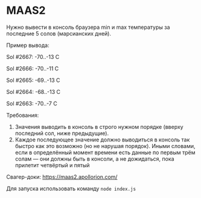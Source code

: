 # MAAS2

Нужно вывести в консоль браузера min и max температуры за последние 5 солов (марсианских дней).

Пример вывода:

Sol #2667: -70..-13 C

Sol #2666: -70..-11 C

Sol #2665: -69..-13 C

Sol #2664: -68..-13 C

Sol #2663: -70..-7 C

Требования:
1. Значения выводить в консоль в строго нужном порядке (вверху последний сол, ниже предыдущие).
2. Каждое последующее значение должно выводиться в консоль так быстро как это возможно (но не нарушая порядок). Иными словами, если в определённый момент времени есть данные по первым трём солам — они должны быть в консоли, а не дожидаться, пока прилетит четвёртый и пятый

Свагер-доки: https://maas2.apollorion.com/

Для запуска использовать команду ```node index.js```
